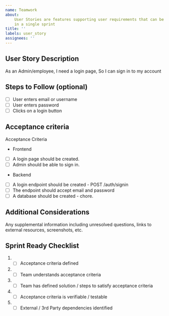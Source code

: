 ```yaml
---
name: Teamwork
about:
    User Stories are features supporting user requirements that can be completed
    in a single sprint
title: ''
labels: user_story
assignees: ''
---
```


## User Story Description

As an Admin/employee,
I need a login page,
So I can sign in to my account

## Steps to Follow (optional)

-   [ ] User enters email or username
-   [ ] User enters password
-   [ ] Clicks on a login button

## Acceptance criteria

Acceptance Criteria
    
-   Frontend
-   [ ] A login page should be created.
-   [ ] Admin should be able to sign in. 

-   Backend
-   [ ] A login endpoint should be created -  POST /auth/signin
-   [ ] The endpoint should accept email and password
-   [ ] A database should be created - chore. 

## Additional Considerations

Any supplemental information including unresolved questions, links to external resources, screenshots, etc.

## Sprint Ready Checklist

1.  - [ ] Acceptance criteria defined
2.  - [ ] Team understands acceptance criteria
3.  - [ ] Team has defined solution / steps to satisfy acceptance criteria
4.  - [ ] Acceptance criteria is verifiable / testable
5.  - [ ] External / 3rd Party dependencies identified
